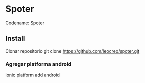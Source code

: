 Spoter
======
Codename: Spoter

## Install
Clonar repositorio
git clone https://github.com/leocreo/spoter.git

### Agregar platforma android
ionic platform add android




